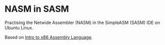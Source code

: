 # NASM in SASM

Practising the Netwide Assembler (NASM) in the SimpleASM (SASM) IDE on Ubuntu Linux.

Based on [Intro to x86 Assembly Language](https://www.youtube.com/playlist?list=PLmxT2pVYo5LB5EzTPZGfFN0c2GDiSXgQe).
